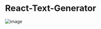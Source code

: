 # React-Text-Generator
![image](https://user-images.githubusercontent.com/41661703/123606911-01bfdd80-d81b-11eb-9768-20fa168dfcf9.png)
